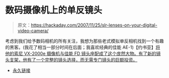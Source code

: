 # 数码摄像机上的单反镜头

> 原文：<https://hackaday.com/2007/11/25/slr-lenses-on-your-digital-video-camera/>

考虑到我们给予数码相机的所有关注，我想为那些老式模拟单反相机找到一个有趣的黑客。(我花了相当一部分时间在后面；我喜欢经典的佳能 AE-1)【约书亚】[将他的索尼 VX-2000e 摄像机与佳能 FD 镜头座配成了这个庞然大物。有了新的镜头支架，他有了一个完整的镜头选择，而无需专门镜头的巨额投资。](http://blog.i2pi.com/2007/01/26/sony-vx-2000ecanon-ae-1-a-dirty-tryst/)

*   [永久链接](http://blog.i2pi.com/2007/01/26/sony-vx-2000ecanon-ae-1-a-dirty-tryst/)